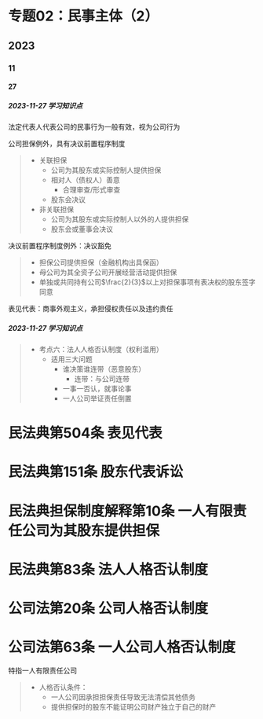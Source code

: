 # 专题02：民事主体（2）

## 2023

### 11

#### 27

##### 2023-11-27 学习知识点

法定代表人代表公司的民事行为一般有效，视为公司行为

公司担保例外，具有决议前置程序制度

> - 关联担保
>   - 公司为其股东或实际控制人提供担保
>   - 相对人（债权人）善意
>     - 合理审查/形式审查
>   - 股东会决议
> - 非关联担保
>   - 公司为其股东或实际控制人以外的人提供担保
>   - 股东会或董事会决议

决议前置程序制度例外：决议豁免

> - 担保公司提供担保（金融机构出具保函）
> - 母公司为其全资子公司开展经营活动提供担保
> - 单独或共同持有公司$\frac{2}{3}$以上对担保事项有表决权的股东签字同意

表见代表：商事外观主义，承担侵权责任以及违约责任

##### 2023-11-27 学习知识点

> - 考点六：法人人格否认制度（权利滥用）
>   - 适用三大问题
>     - 谁决策谁连带（恶意股东）
>       - 连带：与公司连带
>     - 一事一否认，就事论事
>     - 一人公司举证责任倒置

# 民法典第504条 表见代表

# 民法典第151条 股东代表诉讼

# 民法典担保制度解释第10条 一人有限责任公司为其股东提供担保

# 民法典第83条 法人人格否认制度

# 公司法第20条 公司人格否认制度

# 公司法第63条 一人公司人格否认制度

特指一人有限责任公司

> - 人格否认条件：
>   - 一人公司因承担担保责任导致无法清偿其他债务
>   - 提供担保时的股东不能证明公司财产独立于自己的财产
